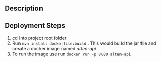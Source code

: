 ## Description

## Deployment Steps
1. cd into project root folder
2. Run ``mvn install dockerfile:build`` . This would build the jar file and create a docker image named _alten-api_
3. To run the image use run ``docker run -p 8080 alten-api``